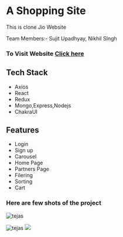 
# A Shopping Site
This is clone Jio Website


Team Members:- 
Sujit Upadhyay,
Nikhil SIngh

<h3>To Visit Website   <a href='https://jolly-choux-78cc48.netlify.app/'>Click here</a></h3>
 
<h2>Tech Stack</h2>
<div>
  <ul>
   
  <li>Axios</li>
  <li>React</li>
  <li>Redux</li>
  <li>Mongo,Express,Nodejs</li>
  <li>ChakraUI</li>
      
   
  </ul>
</div>
<h2>Features</h2>
  <ul>
     <li>Login</li>
     <li>Sign up</li>
     <li>Carousel</li>
     <li>Home Page</li>
     <li>Partners Page</li>
     <li>Filering</li>
     <li>Sorting</li>
     <li>Cart</li>
    
  </ul>
  <h3>Here are few shots of the project</h3>
  <div>
 <img margintop='1cm' src='https://user-images.githubusercontent.com/103955930/215747198-37ef95c3-0fa3-492a-bd9f-3700310f7299.png' alt='tejas'></img>

   <img margintop='1cm' src='https://user-images.githubusercontent.com/103955930/215747846-b5eeeb9a-5d64-4d52-8043-5f1a45f5b622.png' alt='tejas'></img>
   <img src='https://user-images.githubusercontent.com/103955930/215747455-5f7afb45-3839-46e0-ab1b-7e696e49e6e1.png'></img>


</div>
